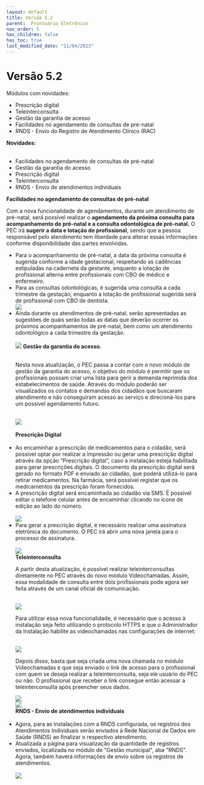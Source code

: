 ```yaml
---
layout: default
title: Versão 5.2
parent:  Prontuário Eletrônico
nav_order: 5
has_children: false
has_toc: true
last_modified_date: "11/04/2023"
---
```


<link rel="stylesheet" type="text/css" href="../estilos.css">

<h1>Versão 5.2</h1>

Módulos com novidades:
<ul>
    <li>Prescrição digital</li>
    <li>Teleinterconsulta</li>
    <li>Gestão da garantia de acesso</li>
    <li>Facilidades no agendamento de consultas de pré-natal</li>
    <li>RNDS - Envio do Registro de Atendimento Clínico (RAC)</li>    
</ul>

<b>Novidades:</b>

<ul>
    <br>
    <li>Facilidades no agendamento de consultas de pré-natal</li>
    <li>Gestão da garantia do acesso</li>
    <li>Prescrição digital</li>
    <li>Teleinterconsulta</li>
    <li>RNDS - Envio de atendimentos individuais</li>
</ul>

<b>Facilidades no agendamento de consultas de pré-natal</b>

<p>Com a nova funcionalidade de agendamentos, durante um atendimento de pré-natal, será possível realizar o <b>agendamento da próxima consulta para acompanhamento de pré-natal e a consulta odontológica de pré-natal.</b> O PEC irá <b>sugerir a data e lotação de profissional</b>, sendo que a pessoa responsável pelo atendimento tem liberdade para alterar essas informações conforme disponibilidade das partes envolvidas.</p>

<ul>
    <li>Para o acompanhamento de pré-natal, a data da próxima consulta é sugerida conforme a idade gestacional, respeitando as cadências estipuladas na caderneta da gestante, enquanto a lotação de profissional alterna entre profissionais com CBO de médico e enfermeiro.</li>
    <li>Para as consultas odontológicas, é sugerida uma consulta a cada trimestre da gestação, enquanto a lotação de profissional sugerida será de profissional com CBO de dentista.</li>    
    <img src="media/011.gif">
    <li>Ainda durante os atendimentos de pré-natal, serão apresentadas as sugestões de quais serão todas as datas que deverão ocorrer os próximos acompanhamentos de pré-natal, bem como um atendimento odontológico a cada trimestre da gestação.</li>
    <br>
    <img src="./media/012.png">
    <b>Gestão da garantia do acesso.</b>
    <br>
    <br>
    <p>Nesta nova atualização, o PEC passa a contar com o novo módulo de gestão da garantia do acesso, o objetivo do módulo é permitir que os profissionais possam criar uma lista para gerir a demanda reprimida dos estabelecimentos de saúde. Através do módulo poderão ser visualizados os contatos e demandas dos cidadãos que buscaram atendimento e não conseguiram acesso ao serviço e direcioná-los para um possível agendamento futuro.</p>
    <br>
    <img src="./media/013.gif">
    <br>
    <br>
    <b>Prescrição Digital</b>
    <br>    
    <br>
    <li>Ao encaminhar a prescrição de medicamentos para o cidadão, será possível optar por realizar a impressão ou gerar uma prescrição digital através da opção “Prescrição digital”, caso a instalação esteja habilitada para gerar prescrições digitais. O documento da prescrição digital será gerado no formato PDF e enviado ao cidadão, que poderá utilizá-lo para retirar medicamentos. Na farmácia, será possível registar que os medicamentos da prescrição foram fornecidos.</li>
    <li>A prescrição digital será encaminhada ao cidadão via SMS. É possível editar o telefone celular antes de encaminhar clicando no ícone de edição ao lado do número.</li>
    <br>    
    <img src="./media/014.gif">
    <br>
    <li>Para gerar a prescrição digital, é necessário realizar uma assinatura eletrônica do documento. O PEC irá abrir uma nova janela para o processo de assinatura.</li>
    <br>
    <img src="./media/015.gif">
    <br>
    <b>Teleinterconsulta</b>
    <br>
    <p>A partir desta atualização, é possível realizar teleinterconsultas diretamente no PEC através do novo módulo Videochamadas. Assim, essa modalidade de consulta entre dois profissionais pode agora ser feita através de um canal oficial de comunicação.</p>
    <br>
    <img src="./media/016.png">
    <p>Para utilizar essa nova funcionalidade, é necessário que o acesso à instalação seja feito utilizando o protocolo HTTPS e que o Administrador da Instalação habilite as videochamadas nas configurações de internet:</p>
    <br>
    <img src="./media/017.gif">
    <br>
    <p>Depois disso, basta que seja criada uma nova chamada no módulo Videochamadas e que seja enviado o link de acesso para o profissional com quem se deseja realizar a teleinterconsulta, seja ele usuário do PEC ou não. O profissional que receber o link consegue então acessar a teleinterconsulta após preencher seus dados.</p>
    <img src="./media/018.1.png">
    <br>
    <img src="./media/018.2.png">
    <br>
    <b>RNDS - Envio de atendimentos individuais</b>
    <br>
    <br>
    <li>Agora, para as instalações com a RNDS configurada, os registros dos Atendimentos Individuais serão enviados à Rede Nacional de Dados em Saúde (RNDS) ao finalizar o respectivo atendimento.</li>    
    <li>Atualizada a página para visualização da quantidade de registros enviados, localizada no módulo de "Gestão municipal", aba "RNDS". Agora, também haverá informações de envio sobre os registros de atendimentos.</li>
    <br>
    <img src="./media/019.png">
</ul>